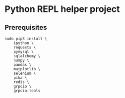 # Python REPL helper project

## Prerequisites

```
sudo pip3 install \
    ipython \
    requests \
    pymysql \
    sqlalchemy \
    numpy \
    pandas \
    matplotlib \
    selenium \
    pika \
    redis \
    grpcio \
    grpcio-tools
```
